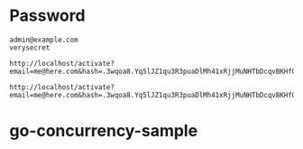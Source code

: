 # Password

```
admin@example.com
verysecret
```

```
http://localhost/activate?email=me@here.com&hash=.3wqoa8.Yq5lJZ1qu3R3puaDlMh41xRjjMuNHTbDcqvBKHfQbdY

http://localhost/activate?email=me@here.com&hash=.3wqoa8.Yq5lJZ1qu3R3puaDlMh41xRjjMuNHTbDcqvBKHfQbdY
```
# go-concurrency-sample
